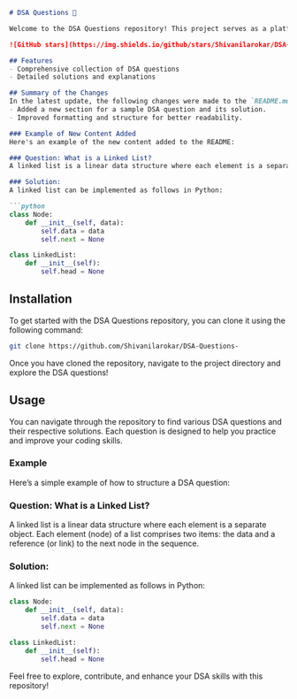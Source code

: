 ```markdown
# DSA Questions 🚀

Welcome to the DSA Questions repository! This project serves as a platform for developers and learners to practice and enhance their skills in Data Structures and Algorithms (DSA). This repository is designed to help you improve your understanding of various data structures and algorithms through a collection of questions and solutions.

![GitHub stars](https://img.shields.io/github/stars/Shivanilarokar/DSA-Questions-?style=social) ![Forks](https://img.shields.io/github/forks/Shivanilarokar/DSA-Questions-?style=social)

## Features
- Comprehensive collection of DSA questions
- Detailed solutions and explanations

## Summary of the Changes
In the latest update, the following changes were made to the `README.md` file:
- Added a new section for a sample DSA question and its solution.
- Improved formatting and structure for better readability.

### Example of New Content Added
Here's an example of the new content added to the README:

### Question: What is a Linked List?
A linked list is a linear data structure where each element is a separate object. Each element (node) of a list comprises two items: the data and a reference (or link) to the next node in the sequence.

### Solution:
A linked list can be implemented as follows in Python:

```python
class Node:
    def __init__(self, data):
        self.data = data
        self.next = None

class LinkedList:
    def __init__(self):
        self.head = None
```

## Installation
To get started with the DSA Questions repository, you can clone it using the following command:

```bash
git clone https://github.com/Shivanilarokar/DSA-Questions-
```

Once you have cloned the repository, navigate to the project directory and explore the DSA questions!

## Usage
You can navigate through the repository to find various DSA questions and their respective solutions. Each question is designed to help you practice and improve your coding skills.

### Example
Here’s a simple example of how to structure a DSA question:

### Question: What is a Linked List?
A linked list is a linear data structure where each element is a separate object. Each element (node) of a list comprises two items: the data and a reference (or link) to the next node in the sequence.

### Solution:
A linked list can be implemented as follows in Python:

```python
class Node:
    def __init__(self, data):
        self.data = data
        self.next = None

class LinkedList:
    def __init__(self):
        self.head = None
```

Feel free to explore, contribute, and enhance your DSA skills with this repository!
```